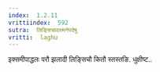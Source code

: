 ```yaml
---
index:  1.2.11
vrittiindex:  592
sutra:  लिङ्सिचावात्मनेपदेषु
vritti:  laghu 
---
```


इक्समीपाद्धलः परौ झलादी लिङ्सिचौ कितौ स्तस्तङि. धुक्षीष्ट..

